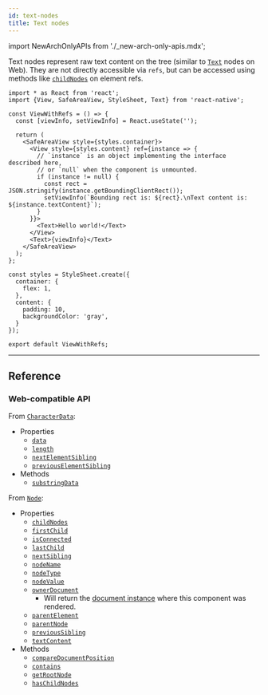 ```yaml
---
id: text-nodes
title: Text nodes
---
```


import NewArchOnlyAPIs from './\_new-arch-only-apis.mdx';

<NewArchOnlyAPIs />

Text nodes represent raw text content on the tree (similar to [`Text`](https://developer.mozilla.org/en-US/docs/Web/API/Text) nodes on Web). They are not directly accessible via `refs`, but can be accessed using methods like [`childNodes`](https://developer.mozilla.org/en-US/docs/Web/API/Node/childNodes) on element refs.

```SnackPlayer name=Element%20instances%20example
import * as React from 'react';
import {View, SafeAreaView, StyleSheet, Text} from 'react-native';

const ViewWithRefs = () => {
  const [viewInfo, setViewInfo] = React.useState('');

  return (
    <SafeAreaView style={styles.container}>
      <View style={styles.content} ref={instance => {
        // `instance` is an object implementing the interface described here,
        // or `null` when the component is unmounted.
        if (instance != null) {
          const rect = JSON.stringify(instance.getBoundingClientRect());
          setViewInfo(`Bounding rect is: ${rect}.\nText content is: ${instance.textContent}`);
        }
      }}>
        <Text>Hello world!</Text>
      </View>
      <Text>{viewInfo}</Text>
    </SafeAreaView>
  );
};

const styles = StyleSheet.create({
  container: {
    flex: 1,
  },
  content: {
    padding: 10,
    backgroundColor: 'gray',
  }
});

export default ViewWithRefs;
```

---

## Reference

### Web-compatible API

From [`CharacterData`](https://developer.mozilla.org/en-US/docs/Web/API/CharacterData):

- Properties
  - [`data`](https://developer.mozilla.org/en-US/docs/Web/API/CharacterData/data)
  - [`length`](https://developer.mozilla.org/en-US/docs/Web/API/CharacterData/length)
  - [`nextElementSibling`](https://developer.mozilla.org/en-US/docs/Web/API/CharacterData/nextElementSibling)
  - [`previousElementSibling`](https://developer.mozilla.org/en-US/docs/Web/API/CharacterData/previousElementSibling)
- Methods
  - [`substringData`](https://developer.mozilla.org/en-US/docs/Web/API/CharacterData/substringData)

From [`Node`](https://developer.mozilla.org/en-US/docs/Web/API/Node):

- Properties
  - [`childNodes`](https://developer.mozilla.org/en-US/docs/Web/API/Node/childNodes)
  - [`firstChild`](https://developer.mozilla.org/en-US/docs/Web/API/Node/firstChild)
  - [`isConnected`](https://developer.mozilla.org/en-US/docs/Web/API/Node/isConnected)
  - [`lastChild`](https://developer.mozilla.org/en-US/docs/Web/API/Node/lastChild)
  - [`nextSibling`](https://developer.mozilla.org/en-US/docs/Web/API/Node/nextSibling)
  - [`nodeName`](https://developer.mozilla.org/en-US/docs/Web/API/Node/nodeName)
  - [`nodeType`](https://developer.mozilla.org/en-US/docs/Web/API/Node/nodeType)
  - [`nodeValue`](https://developer.mozilla.org/en-US/docs/Web/API/Node/nodeValue)
  - [`ownerDocument`](https://developer.mozilla.org/en-US/docs/Web/API/Node/ownerDocument)
    - Will return the [document instance](/docs/next/document-instances) where this component was rendered.
  - [`parentElement`](https://developer.mozilla.org/en-US/docs/Web/API/Node/parentElement)
  - [`parentNode`](https://developer.mozilla.org/en-US/docs/Web/API/Node/parentNode)
  - [`previousSibling`](https://developer.mozilla.org/en-US/docs/Web/API/Node/previousSibling)
  - [`textContent`](https://developer.mozilla.org/en-US/docs/Web/API/Node/textContent)
- Methods
  - [`compareDocumentPosition`](https://developer.mozilla.org/en-US/docs/Web/API/Node/compareDocumentPosition)
  - [`contains`](https://developer.mozilla.org/en-US/docs/Web/API/Node/contains)
  - [`getRootNode`](https://developer.mozilla.org/en-US/docs/Web/API/Node/getRootNode)
  - [`hasChildNodes`](https://developer.mozilla.org/en-US/docs/Web/API/Node/hasChildNodes)
